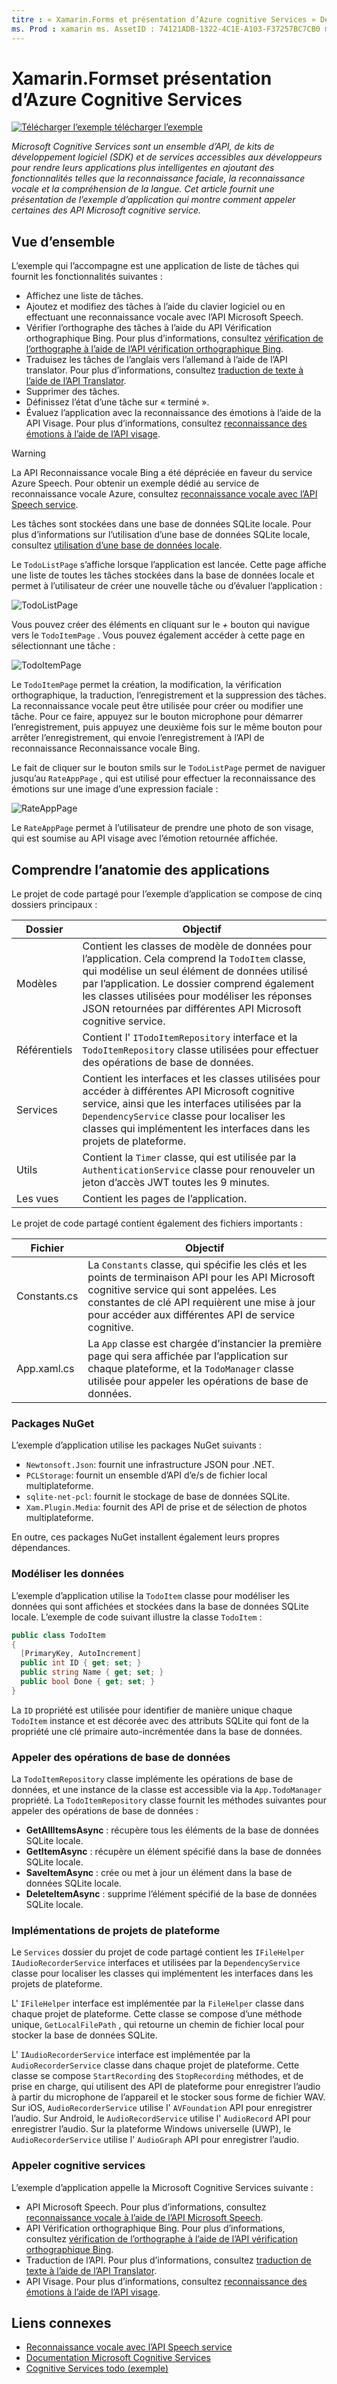 ```yaml
---
titre : « Xamarin.Forms et présentation d’Azure cognitive Services » Description : « cet article fournit une introduction à un exemple d’application qui montre comment appeler certaines des API de Microsoft cognitive service ».
ms. Prod : xamarin ms. AssetID : 74121ADB-1322-4C1E-A103-F37257BC7CB0 ms. Technology : xamarin-Forms Author : davidbritch ms. Author : dabritch ms. Date : 02/08/2017 No-Loc : [ Xamarin.Forms , Xamarin.Essentials ]
---
```


# <a name="xamarinforms-and-azure-cognitive-services-introduction"></a>Xamarin.Formset présentation d’Azure Cognitive Services

[![Télécharger ](~/media/shared/download.png) l’exemple télécharger l’exemple](https://docs.microsoft.com/samples/xamarin/xamarin-forms-samples/webservices-todocognitiveservices)

_Microsoft Cognitive Services sont un ensemble d’API, de kits de développement logiciel (SDK) et de services accessibles aux développeurs pour rendre leurs applications plus intelligentes en ajoutant des fonctionnalités telles que la reconnaissance faciale, la reconnaissance vocale et la compréhension de la langue. Cet article fournit une présentation de l’exemple d’application qui montre comment appeler certaines des API Microsoft cognitive service._

## <a name="overview"></a>Vue d’ensemble

L’exemple qui l’accompagne est une application de liste de tâches qui fournit les fonctionnalités suivantes :

- Affichez une liste de tâches.
- Ajoutez et modifiez des tâches à l’aide du clavier logiciel ou en effectuant une reconnaissance vocale avec l’API Microsoft Speech.
- Vérifier l’orthographe des tâches à l’aide du API Vérification orthographique Bing. Pour plus d’informations, consultez [vérification de l’orthographe à l’aide de l’API vérification orthographique Bing](spell-check.md).
- Traduisez les tâches de l’anglais vers l’allemand à l’aide de l’API translator. Pour plus d’informations, consultez [traduction de texte à l’aide de l’API Translator](text-translation.md).
- Supprimer des tâches.
- Définissez l’état d’une tâche sur « terminé ».
- Évaluez l’application avec la reconnaissance des émotions à l’aide de la API Visage. Pour plus d’informations, consultez [reconnaissance des émotions à l’aide de l’API visage](emotion-recognition.md).

> [!WARNING]
> La API Reconnaissance vocale Bing a été dépréciée en faveur du service Azure Speech. Pour obtenir un exemple dédié au service de reconnaissance vocale Azure, consultez [reconnaissance vocale avec l’API Speech service](~/xamarin-forms/data-cloud/azure-cognitive-services/speech-recognition.md).

Les tâches sont stockées dans une base de données SQLite locale. Pour plus d’informations sur l’utilisation d’une base de données SQLite locale, consultez [utilisation d’une base de données locale](~/xamarin-forms/data-cloud/data/databases.md).

Le `TodoListPage` s’affiche lorsque l’application est lancée. Cette page affiche une liste de toutes les tâches stockées dans la base de données locale et permet à l’utilisateur de créer une nouvelle tâche ou d’évaluer l’application :

![](introduction-images/sample-application-1.png "TodoListPage")

Vous pouvez créer des éléments en cliquant sur le *+* bouton qui navigue vers le `TodoItemPage` . Vous pouvez également accéder à cette page en sélectionnant une tâche :

![](introduction-images/sample-application-2.png "TodoItemPage")

Le `TodoItemPage` permet la création, la modification, la vérification orthographique, la traduction, l’enregistrement et la suppression des tâches. La reconnaissance vocale peut être utilisée pour créer ou modifier une tâche. Pour ce faire, appuyez sur le bouton microphone pour démarrer l’enregistrement, puis appuyez une deuxième fois sur le même bouton pour arrêter l’enregistrement, qui envoie l’enregistrement à l’API de reconnaissance Reconnaissance vocale Bing.

Le fait de cliquer sur le bouton smils sur le `TodoListPage` permet de naviguer jusqu’au `RateAppPage` , qui est utilisé pour effectuer la reconnaissance des émotions sur une image d’une expression faciale :

![](introduction-images/sample-application-3.png "RateAppPage")

Le `RateAppPage` permet à l’utilisateur de prendre une photo de son visage, qui est soumise au API visage avec l’émotion retournée affichée.

## <a name="understand-the-application-anatomy"></a>Comprendre l’anatomie des applications

Le projet de code partagé pour l’exemple d’application se compose de cinq dossiers principaux :

|Dossier|Objectif|
|--- |--- |
|Modèles|Contient les classes de modèle de données pour l’application. Cela comprend la `TodoItem` classe, qui modélise un seul élément de données utilisé par l’application. Le dossier comprend également les classes utilisées pour modéliser les réponses JSON retournées par différentes API Microsoft cognitive service.|
|Référentiels|Contient l' `ITodoItemRepository` interface et la `TodoItemRepository` classe utilisées pour effectuer des opérations de base de données.|
|Services|Contient les interfaces et les classes utilisées pour accéder à différentes API Microsoft cognitive service, ainsi que les interfaces utilisées par la `DependencyService` classe pour localiser les classes qui implémentent les interfaces dans les projets de plateforme.|
|Utils|Contient la `Timer` classe, qui est utilisée par la `AuthenticationService` classe pour renouveler un jeton d’accès JWT toutes les 9 minutes.|
|Les vues|Contient les pages de l’application.|

Le projet de code partagé contient également des fichiers importants :

|Fichier|Objectif|
|--- |--- |
|Constants.cs|La `Constants` classe, qui spécifie les clés et les points de terminaison API pour les API Microsoft cognitive service qui sont appelées. Les constantes de clé API requièrent une mise à jour pour accéder aux différentes API de service cognitive.|
|App.xaml.cs|La `App` classe est chargée d’instancier la première page qui sera affichée par l’application sur chaque plateforme, et la `TodoManager` classe utilisée pour appeler les opérations de base de données.|

### <a name="nuget-packages"></a>Packages NuGet

L’exemple d’application utilise les packages NuGet suivants :

- `Newtonsoft.Json`: fournit une infrastructure JSON pour .NET.
- `PCLStorage`: fournit un ensemble d’API d’e/s de fichier local multiplateforme.
- `sqlite-net-pcl`: fournit le stockage de base de données SQLite.
- `Xam.Plugin.Media`: fournit des API de prise et de sélection de photos multiplateforme.

En outre, ces packages NuGet installent également leurs propres dépendances.

### <a name="model-the-data"></a>Modéliser les données

L’exemple d’application utilise la `TodoItem` classe pour modéliser les données qui sont affichées et stockées dans la base de données SQLite locale. L’exemple de code suivant illustre la classe `TodoItem` :

```csharp
public class TodoItem
{
  [PrimaryKey, AutoIncrement]
  public int ID { get; set; }
  public string Name { get; set; }
  public bool Done { get; set; }
}
```

La `ID` propriété est utilisée pour identifier de manière unique chaque `TodoItem` instance et est décorée avec des attributs SQLite qui font de la propriété une clé primaire auto-incrémentée dans la base de données.

### <a name="invoke-database-operations"></a>Appeler des opérations de base de données

La `TodoItemRepository` classe implémente les opérations de base de données, et une instance de la classe est accessible via la `App.TodoManager` propriété. La `TodoItemRepository` classe fournit les méthodes suivantes pour appeler des opérations de base de données :

- **GetAllItemsAsync** : récupère tous les éléments de la base de données SQLite locale.
- **GetItemAsync** : récupère un élément spécifié dans la base de données SQLite locale.
- **SaveItemAsync** : crée ou met à jour un élément dans la base de données SQLite locale.
- **DeleteItemAsync** : supprime l’élément spécifié de la base de données SQLite locale.

### <a name="platform-project-implementations"></a>Implémentations de projets de plateforme

Le `Services` dossier du projet de code partagé contient les `IFileHelper` `IAudioRecorderService` interfaces et utilisées par la `DependencyService` classe pour localiser les classes qui implémentent les interfaces dans les projets de plateforme.

L' `IFileHelper` interface est implémentée par la `FileHelper` classe dans chaque projet de plateforme. Cette classe se compose d’une méthode unique, `GetLocalFilePath` , qui retourne un chemin de fichier local pour stocker la base de données SQLite.

L' `IAudioRecorderService` interface est implémentée par la `AudioRecorderService` classe dans chaque projet de plateforme. Cette classe se compose `StartRecording` des `StopRecording` méthodes, et de prise en charge, qui utilisent des API de plateforme pour enregistrer l’audio à partir du microphone de l’appareil et le stocker sous forme de fichier WAV. Sur iOS, `AudioRecorderService` utilise l' `AVFoundation` API pour enregistrer l’audio. Sur Android, le `AudioRecordService` utilise l' `AudioRecord` API pour enregistrer l’audio. Sur la plateforme Windows universelle (UWP), le `AudioRecorderService` utilise l' `AudioGraph` API pour enregistrer l’audio.

### <a name="invoke-cognitive-services"></a>Appeler cognitive services

L’exemple d’application appelle la Microsoft Cognitive Services suivante :

- API Microsoft Speech. Pour plus d’informations, consultez [reconnaissance vocale à l’aide de l’API Microsoft Speech](speech-recognition.md).
- API Vérification orthographique Bing. Pour plus d’informations, consultez [vérification de l’orthographe à l’aide de l’API vérification orthographique Bing](spell-check.md).
- Traduction de l’API. Pour plus d’informations, consultez [traduction de texte à l’aide de l’API Translator](text-translation.md).
- API Visage. Pour plus d’informations, consultez [reconnaissance des émotions à l’aide de l’API visage](emotion-recognition.md).

## <a name="related-links"></a>Liens connexes

- [Reconnaissance vocale avec l’API Speech service](~/xamarin-forms/data-cloud/azure-cognitive-services/speech-recognition.md)
- [Documentation Microsoft Cognitive Services](https://www.microsoft.com/cognitive-services/documentation)
- [Cognitive Services todo (exemple)](https://docs.microsoft.com/samples/xamarin/xamarin-forms-samples/webservices-todocognitiveservices)
